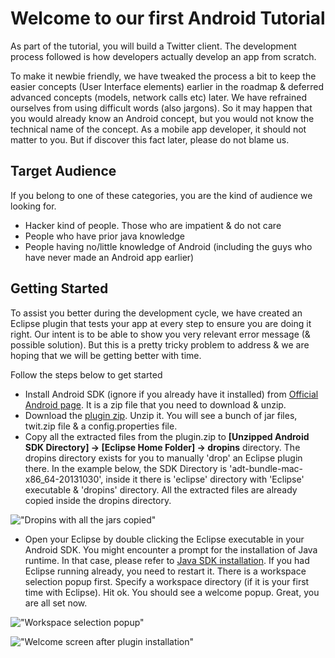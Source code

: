 # Welcome to our first Android Tutorial

As part of the tutorial, you will build a Twitter client. The development process followed is how developers actually develop an app from scratch. 

To make it newbie friendly, we have tweaked the process a bit to keep the easier concepts (User Interface elements) earlier in the roadmap & deferred advanced concepts (models, network calls etc) later. We have refrained ourselves from using difficult words (also jargons). So it may happen that you would already know an Android concept, but you would not know the technical name of the concept. 
As a mobile app developer, it should not matter to you. But if discover this fact later, please do not blame us. 

## Target Audience

If you belong to one of these categories, you are the kind of audience we looking for.

* Hacker kind of people. Those who are impatient & do not care 
* People who have prior java knowledge
* People having no/little knowledge of Android (including the guys who have never made an Android app earlier)

## Getting Started

To assist you better during the development cycle, we have created an Eclipse plugin that tests your app at every step to ensure you are doing it right. Our intent is to be able to show you very relevant error message (& possible solution). But this is a pretty tricky problem to address & we are hoping that we will be getting better with time. 

Follow the steps below to get started

* Install Android SDK (ignore if you already have it installed) from [Official Android page](http://developer.android.com/sdk/index.html#download). It is a zip file that you need to download & unzip. 
* Download the [plugin zip](). Unzip it. You will see a bunch of jar files, twit.zip file & a config.properties file. 
* Copy all the extracted files from the plugin.zip to **[Unzipped Android SDK Directory] -> [Eclipse Home Folder] -> dropins** directory. The dropins directory exists for you to manually 'drop' an Eclipse plugin there. In the example below, the SDK Directory is 'adt-bundle-mac-x86_64-20131030', inside it there is 'eclipse' directory with 'Eclipse' executable & 'dropins' directory. All the extracted files are already copied inside the dropins directory.

!["Dropins with all the jars copied"](assets/twitter-client/dropins-location.png "Dropins with all the jars copied")

* Open your Eclipse by double clicking the Eclipse executable in your Android SDK. You might encounter a prompt for the installation of Java runtime. In that case, please refer to [Java SDK installation](http://androidconceptlessons.herokuapp.com/android-tutorial/android-setup#JDK-Setup). If you had Eclipse running already, you need to restart it. There is a workspace selection popup first. Specify a workspace directory (if it is your first time with Eclipse). Hit ok. You should see a welcome popup. Great, you are all set now.

!["Workspace selection popup"](assets/twitter-client/plugin-installation-workspace.png "Workspace selection popup")

!["Welcome screen after plugin installation"](assets/twitter-client/plugin-installation-welcome-popup.png "Welcome screen after plugin installation")
